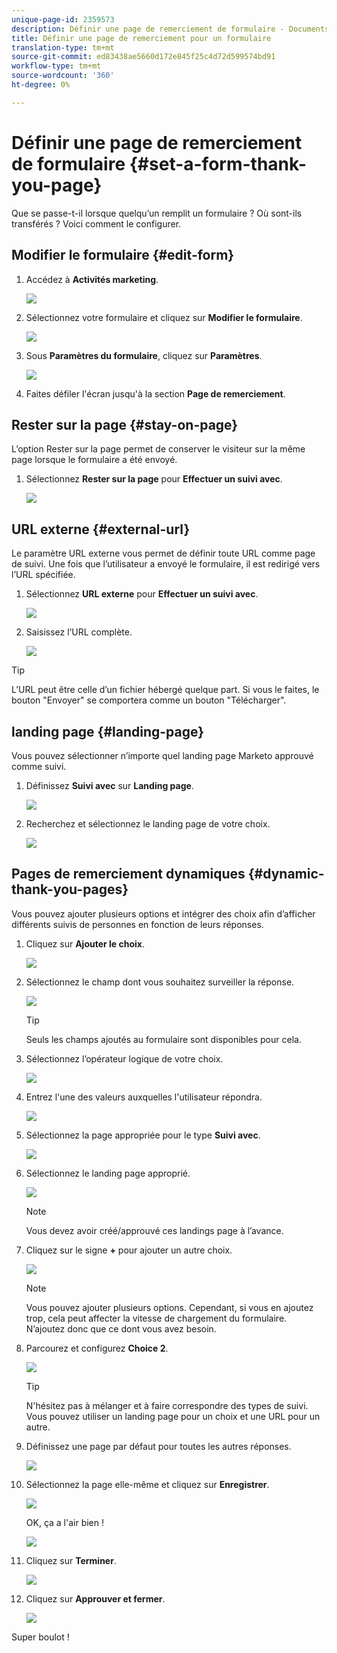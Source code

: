 ```yaml
---
unique-page-id: 2359573
description: Définir une page de remerciement de formulaire - Documents marketing - Documentation du produit
title: Définir une page de remerciement pour un formulaire
translation-type: tm+mt
source-git-commit: ed83438ae5660d172e845f25c4d72d599574bd91
workflow-type: tm+mt
source-wordcount: '360'
ht-degree: 0%

---
```



# Définir une page de remerciement de formulaire {#set-a-form-thank-you-page}

Que se passe-t-il lorsque quelqu’un remplit un formulaire ? Où sont-ils transférés ? Voici comment le configurer.

## Modifier le formulaire {#edit-form}

1. Accédez à **Activités marketing**.

   ![](assets/login-marketing-activities-5.png)

1. Sélectionnez votre formulaire et cliquez sur **Modifier le formulaire**.

   ![](assets/image2014-9-15-17-3a34-3a14.png)

1. Sous **Paramètres du formulaire**, cliquez sur **Paramètres**.

   ![](assets/image2014-9-15-17-3a34-3a21.png)

1. Faites défiler l&#39;écran jusqu&#39;à la section **Page de remerciement**.

## Rester sur la page {#stay-on-page}

L’option Rester sur la page permet de conserver le visiteur sur la même page lorsque le formulaire a été envoyé.

1. Sélectionnez **Rester sur la page** pour **Effectuer un suivi avec**.

   ![](assets/image2014-9-15-17-3a34-3a35.png)

## URL externe {#external-url}

Le paramètre URL externe vous permet de définir toute URL comme page de suivi. Une fois que l’utilisateur a envoyé le formulaire, il est redirigé vers l’URL spécifiée.

1. Sélectionnez **URL externe** pour **Effectuer un suivi avec**.

   ![](assets/image2014-9-15-17-3a34-3a45.png)

1. Saisissez l’URL complète.

   ![](assets/image2014-9-15-17-3a34-3a53.png)

>[!TIP]
>
>L’URL peut être celle d’un fichier hébergé quelque part. Si vous le faites, le bouton &quot;Envoyer&quot; se comportera comme un bouton &quot;Télécharger&quot;.

## landing page {#landing-page}

Vous pouvez sélectionner n’importe quel landing page Marketo approuvé comme suivi.

1. Définissez **Suivi avec** sur **Landing page**.

   ![](assets/image2014-9-15-17-3a37-3a52.png)

1. Recherchez et sélectionnez le landing page de votre choix.

   ![](assets/image2014-9-15-17-3a37-3a59.png)

## Pages de remerciement dynamiques {#dynamic-thank-you-pages}

Vous pouvez ajouter plusieurs options et intégrer des choix afin d’afficher différents suivis de personnes en fonction de leurs réponses.

1. Cliquez sur **Ajouter le choix**.

   ![](assets/image2014-9-15-17-3a38-3a6.png)

1. Sélectionnez le champ dont vous souhaitez surveiller la réponse.

   ![](assets/image2014-9-15-17-3a38-3a12.png)

   >[!TIP]
   >
   >Seuls les champs ajoutés au formulaire sont disponibles pour cela.

1. Sélectionnez l’opérateur logique de votre choix.

   ![](assets/image2014-9-15-17-3a38-3a31.png)

1. Entrez l&#39;une des valeurs auxquelles l&#39;utilisateur répondra.

   ![](assets/image2014-9-15-17-3a38-3a40.png)

1. Sélectionnez la page appropriée pour le type **Suivi avec**.

   ![](assets/image2014-9-15-17-3a38-3a51.png)

1. Sélectionnez le landing page approprié.

   ![](assets/image2014-9-15-17-3a39-3a3.png)

   >[!NOTE]
   >
   >Vous devez avoir créé/approuvé ces landings page à l’avance.

1. Cliquez sur le signe **+** pour ajouter un autre choix.

   ![](assets/image2014-9-15-17-3a39-3a25.png)

   >[!NOTE]
   >
   >Vous pouvez ajouter plusieurs options. Cependant, si vous en ajoutez trop, cela peut affecter la vitesse de chargement du formulaire. N’ajoutez donc que ce dont vous avez besoin.

1. Parcourez et configurez **Choice 2**.

   ![](assets/image2014-9-15-17-3a39-3a44.png)

   >[!TIP]
   >
   >N&#39;hésitez pas à mélanger et à faire correspondre des types de suivi. Vous pouvez utiliser un landing page pour un choix et une URL pour un autre.

1. Définissez une page par défaut pour toutes les autres réponses.

   ![](assets/image2014-9-15-17-3a40-3a10.png)

1. Sélectionnez la page elle-même et cliquez sur **Enregistrer**.

   ![](assets/image2014-9-15-17-3a40-3a26.png)

   OK, ça a l&#39;air bien !

   ![](assets/image2014-9-15-17-3a40-3a34.png)

1. Cliquez sur **Terminer**.

   ![](assets/image2014-9-15-17-3a40-3a42.png)

1. Cliquez sur **Approuver et fermer**.

   ![](assets/image2014-9-15-17-3a41-3a0.png)

Super boulot !


